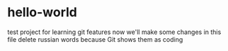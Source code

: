 # hello-world
test project for learning git features
now we'll make some changes in this file
delete russian words because Git shows them as coding
